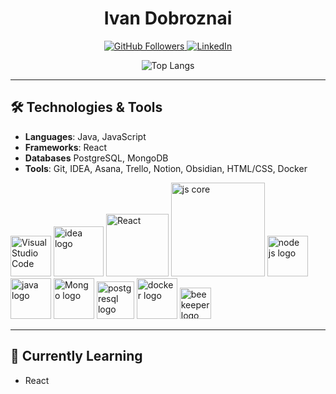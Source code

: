<h1 align="center"><strong>Ivan Dobroznai</strong></h1>

<p align="center">
  <a href="https://github.com/dobroznai">
    <img src="https://img.shields.io/github/followers/dobroznai?style=social" alt="GitHub Followers">
  </a>
  <a href="https://www.linkedin.com/in/dobroznai">
    <img src="https://img.shields.io/badge/LinkedIn-Profile-blue?style=flat&logo=linkedin" alt="LinkedIn">
  </a>
</p>

<p align="center">
  <img src="https://github-readme-stats.vercel.app/api/top-langs/?username=dobroznai&layout=compact&theme=dark" alt="Top Langs" />
</p>

---

## 🛠 Technologies & Tools
- **Languages**: Java, JavaScript  
- **Frameworks**: React
- **Databases** PostgreSQL, MongoDB
- **Tools**: Git, IDEA, Asana, Trello, Notion, Obsidian, HTML/CSS, Docker

<p align="left">
  <img src="https://upload.wikimedia.org/wikipedia/commons/thumb/9/9a/Visual_Studio_Code_1.35_icon.svg/1024px-Visual_Studio_Code_1.35_icon.svg.png?20210804221519" alt="Visual Studio Code" width="65px" />
  <img src="https://ubuntuhandbook.org/wp-content/uploads/2023/09/idea-logo.webp" alt="idea logo" width="80px" />
  <img src="https://download.logo.wine/logo/React_(web_framework)/React_(web_framework)-Logo.wine.png" alt="React" width="100px" />
  <img src="https://www.pikpng.com/pngl/b/150-1506141_html-css-and-javascript-logo-html5-css3-js.png" alt="js core" width="150px" />
  <img src="https://www.freepnglogos.com/uploads/javascript-png/javascript-nodejs-logo-27.png" alt="node js logo" width="65px" />
  <img src="https://cdn4.iconfinder.com/data/icons/logos-and-brands/512/181_Java_logo_logos-512.png" alt="java logo" width="65px" />


  <img src="https://www.desuvit.com/wp-content/uploads/2021/03/mongodb-icon.png" alt="Mongo logo" width="65px" />
  <img src="https://upload.wikimedia.org/wikipedia/commons/thumb/2/29/Postgresql_elephant.svg/1200px-Postgresql_elephant.svg.png"  alt="postgresql logo" width="60px" />
  <img src="https://www.devprojournal.com/wp-content/uploads/2022/05/docker-logo.webp" alt="docker logo" width="65px" />
  <img src="https://www.beekeeperstudio.io/assets/img/logos/bk-logo-yellow-icon-c964a711bdf65aea45c437211468e08896ad7e5dd5fb4e7f9136e8e62868d5c4dcd9bfa63b94ca38914685d3da8d732ea0d73e39c161b01c6a9ee298de4ea374.svg" alt="beekeeper logo" width="50px" />



  
</p>

---

## 🌱 Currently Learning
- React

